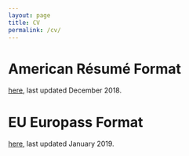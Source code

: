 ```yaml
---
layout: page
title: CV
permalink: /cv/
---
```


# American Résumé Format
[here](https://drive.google.com/file/d/1KF4kIuCXntZG4k5cpgbEJjKy7nduXTLE/view?usp=sharing), last updated December 2018.

# EU Europass Format
[here](https://drive.google.com/file/d/1Jp2BHOJa7pXZYzXtRLofI0fQttvU_MSO/view?usp=sharing), last updated January 2019.